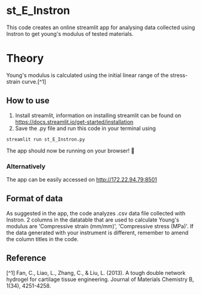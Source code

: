# st_E_Instron
This code creates an online streamlit app for analysing data collected using Instron to get young's modulus of tested materials. 

# Theory
Young's modulus is calculated using the initial linear range of the stress-strain curve.[^1]

## How to use
1. Install streamlit, information on installing streamlit can be found on https://docs.streamlit.io/get-started/installation
2. Save the .py file and run this code in your terminal using
```
streamlit run st_E_Instron.py
```
The app should now be running on your browser! :beers:

### Alternatively
The app can be easily accessed on http://172.22.94.79:8501

## Format of data
As suggested in the app, the code analyzes .csv data file collected with Instron. 2 columns in the datatable that are used to calculate Young's modulus are 'Compressive strain (mm/mm)', 'Compressive stress (MPa)'. If the data generated with your instrument is different, remember to amend the column titles in the code.

## Reference
[^1] Fan, C., Liao, L., Zhang, C., & Liu, L. (2013). A tough double network hydrogel for cartilage tissue engineering. Journal of Materials Chemistry B, 1(34), 4251-4258.
